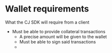 # Wallet requirements

What the CJ SDK will require from a client

- Must be able to provide collateral transactions
  - A precise amount will be given to the wallet
  - Must be able to sign said transactions
  -
